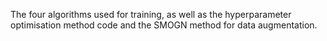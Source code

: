 The four algorithms used for training, as well as the hyperparameter optimisation method code and the SMOGN method for data augmentation.
